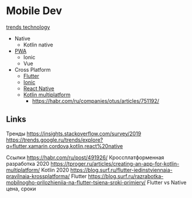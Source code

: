 # Mobile Dev

[trends technology](https://trends.google.ru/trends/explore?q=flutter,xamarin,cordova,kotlin,react%20native)

- Native
  - Kotlin native
- [PWA](style/pwa.md)
	- Ionic
	- Vue
- Cross Platform
	- [Flutter](../technology/mobile/flutter.md)
	- [Ionic](../technology/mobile/ionic.md)
	- [React Native](../technology/mobile/react.md)
	- [Kotlin multiplatform](https://kotlinlang.org/docs/multiplatform.html)
		- https://habr.com/ru/companies/otus/articles/751192/

## Links

Тренды
https://insights.stackoverflow.com/survey/2019
https://trends.google.ru/trends/explore?q=flutter,xamarin,cordova,kotlin,react%20native

Ссылки
https://habr.com/ru/post/491926/ Кроссплатформенная разработка 2020
https://tproger.ru/articles/creating-an-app-for-kotlin-multiplatform/ Kotlin 2020
https://blog.surf.ru/flutter-iedinstviennaia-pravilnaia-krossplatforma/ Flutter 
https://blog.surf.ru/razrabotka-mobilnogho-prilozhieniia-na-flutter-tsiena-sroki-primiery/ Flutter vs Native цена, сроки 
